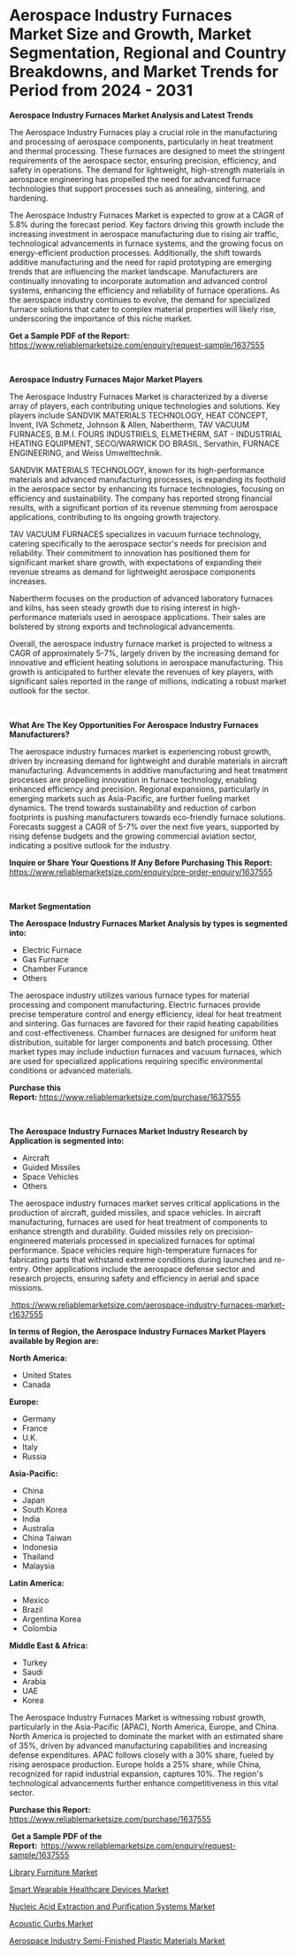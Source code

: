 <p><h1>Aerospace Industry Furnaces Market Size and Growth, Market Segmentation, Regional and Country Breakdowns, and Market Trends for Period from 2024 -  2031</h1></p><p><strong>Aerospace Industry Furnaces Market Analysis and Latest Trends</strong></p>
<p><p>The Aerospace Industry Furnaces play a crucial role in the manufacturing and processing of aerospace components, particularly in heat treatment and thermal processing. These furnaces are designed to meet the stringent requirements of the aerospace sector, ensuring precision, efficiency, and safety in operations. The demand for lightweight, high-strength materials in aerospace engineering has propelled the need for advanced furnace technologies that support processes such as annealing, sintering, and hardening.</p><p>The Aerospace Industry Furnaces Market is expected to grow at a CAGR of 5.8% during the forecast period. Key factors driving this growth include the increasing investment in aerospace manufacturing due to rising air traffic, technological advancements in furnace systems, and the growing focus on energy-efficient production processes. Additionally, the shift towards additive manufacturing and the need for rapid prototyping are emerging trends that are influencing the market landscape. Manufacturers are continually innovating to incorporate automation and advanced control systems, enhancing the efficiency and reliability of furnace operations. As the aerospace industry continues to evolve, the demand for specialized furnace solutions that cater to complex material properties will likely rise, underscoring the importance of this niche market.</p></p>
<p><strong>Get a Sample PDF of the Report:&nbsp;</strong> <a href="https://www.reliablemarketsize.com/enquiry/request-sample/1637555">https://www.reliablemarketsize.com/enquiry/request-sample/1637555</a></p>
<p>&nbsp;</p>
<p><strong>Aerospace Industry Furnaces Major Market Players</strong></p>
<p><p>The Aerospace Industry Furnaces Market is characterized by a diverse array of players, each contributing unique technologies and solutions. Key players include SANDVIK MATERIALS TECHNOLOGY, HEAT CONCEPT, Invent, IVA Schmetz, Johnson & Allen, Nabertherm, TAV VACUUM FURNACES, B.M.I. FOURS INDUSTRIELS, ELMETHERM, SAT - INDUSTRIAL HEATING EQUIPMENT, SECO/WARWICK DO BRASIL, Servathin, FURNACE ENGINEERING, and Weiss Umwelttechnik.</p><p>SANDVIK MATERIALS TECHNOLOGY, known for its high-performance materials and advanced manufacturing processes, is expanding its foothold in the aerospace sector by enhancing its furnace technologies, focusing on efficiency and sustainability. The company has reported strong financial results, with a significant portion of its revenue stemming from aerospace applications, contributing to its ongoing growth trajectory.</p><p>TAV VACUUM FURNACES specializes in vacuum furnace technology, catering specifically to the aerospace sector's needs for precision and reliability. Their commitment to innovation has positioned them for significant market share growth, with expectations of expanding their revenue streams as demand for lightweight aerospace components increases.</p><p>Nabertherm focuses on the production of advanced laboratory furnaces and kilns, has seen steady growth due to rising interest in high-performance materials used in aerospace applications. Their sales are bolstered by strong exports and technological advancements.</p><p>Overall, the aerospace industry furnace market is projected to witness a CAGR of approximately 5-7%, largely driven by the increasing demand for innovative and efficient heating solutions in aerospace manufacturing. This growth is anticipated to further elevate the revenues of key players, with significant sales reported in the range of millions, indicating a robust market outlook for the sector.</p></p>
<p>&nbsp;</p>
<p><strong>What Are The Key Opportunities For Aerospace Industry Furnaces Manufacturers?</strong></p>
<p><p>The aerospace industry furnaces market is experiencing robust growth, driven by increasing demand for lightweight and durable materials in aircraft manufacturing. Advancements in additive manufacturing and heat treatment processes are propelling innovation in furnace technology, enabling enhanced efficiency and precision. Regional expansions, particularly in emerging markets such as Asia-Pacific, are further fueling market dynamics. The trend towards sustainability and reduction of carbon footprints is pushing manufacturers towards eco-friendly furnace solutions. Forecasts suggest a CAGR of 5-7% over the next five years, supported by rising defense budgets and the growing commercial aviation sector, indicating a positive outlook for the industry.</p></p>
<p><strong>Inquire or Share Your Questions If Any Before Purchasing This Report:</strong> <a href="https://www.reliablemarketsize.com/enquiry/pre-order-enquiry/1637555">https://www.reliablemarketsize.com/enquiry/pre-order-enquiry/1637555</a></p>
<p>&nbsp;</p>
<p><strong>Market Segmentation</strong></p>
<p><strong>The Aerospace Industry Furnaces Market Analysis by types is segmented into:</strong></p>
<p><ul><li>Electric Furnace</li><li>Gas Furnace</li><li>Chamber Furance</li><li>Others</li></ul></p>
<p><p>The aerospace industry utilizes various furnace types for material processing and component manufacturing. Electric furnaces provide precise temperature control and energy efficiency, ideal for heat treatment and sintering. Gas furnaces are favored for their rapid heating capabilities and cost-effectiveness. Chamber furnaces are designed for uniform heat distribution, suitable for larger components and batch processing. Other market types may include induction furnaces and vacuum furnaces, which are used for specialized applications requiring specific environmental conditions or advanced materials.</p></p>
<p><strong>Purchase this Report:&nbsp;</strong><a href="https://www.reliablemarketsize.com/purchase/1637555">https://www.reliablemarketsize.com/purchase/1637555</a></p>
<p>&nbsp;</p>
<p><strong>The Aerospace Industry Furnaces Market Industry Research by Application is segmented into:</strong></p>
<p><ul><li>Aircraft</li><li>Guided Missiles</li><li>Space Vehicles</li><li>Others</li></ul></p>
<p><p>The aerospace industry furnaces market serves critical applications in the production of aircraft, guided missiles, and space vehicles. In aircraft manufacturing, furnaces are used for heat treatment of components to enhance strength and durability. Guided missiles rely on precision-engineered materials processed in specialized furnaces for optimal performance. Space vehicles require high-temperature furnaces for fabricating parts that withstand extreme conditions during launches and re-entry. Other applications include the aerospace defense sector and research projects, ensuring safety and efficiency in aerial and space missions.</p></p>
<p><a href="https://www.reliablemarketsize.com/aerospace-industry-furnaces-market-r1637555">&nbsp;https://www.reliablemarketsize.com/aerospace-industry-furnaces-market-r1637555</a></p>
<p><strong>In terms of Region, the Aerospace Industry Furnaces Market Players available by Region are:</strong></p>
<p>
    <p> <strong> North America: </strong>
        <ul>
            <li>United States</li>
            <li>Canada</li>
        </ul>
        </p> 
    <p> <strong> Europe: </strong>
        <ul>
            <li>Germany</li>
            <li>France</li>
            <li>U.K.</li>
            <li>Italy</li>
            <li>Russia</li>
        </ul>
        </p> 
    <p> <strong> Asia-Pacific: </strong>
        <ul>
            <li>China</li>
            <li>Japan</li>
            <li>South Korea</li>
            <li>India</li>
            <li>Australia</li>
            <li>China Taiwan</li>
            <li>Indonesia</li>
            <li>Thailand</li>
            <li>Malaysia</li>
        </ul>
        </p> 
    <p> <strong> Latin America: </strong>
        <ul>
            <li>Mexico</li>
            <li>Brazil</li>
            <li>Argentina Korea</li>
            <li>Colombia</li>
        </ul>
        </p> 
    <p> <strong> Middle East & Africa: </strong>
        <ul>
            <li>Turkey</li>
            <li>Saudi</li>
            <li>Arabia</li>
            <li>UAE</li>
            <li>Korea</li>
        </ul>
    </p>
    </p>
<p><p>The Aerospace Industry Furnaces Market is witnessing robust growth, particularly in the Asia-Pacific (APAC), North America, Europe, and China. North America is projected to dominate the market with an estimated share of 35%, driven by advanced manufacturing capabilities and increasing defense expenditures. APAC follows closely with a 30% share, fueled by rising aerospace production. Europe holds a 25% share, while China, recognized for rapid industrial expansion, captures 10%. The region's technological advancements further enhance competitiveness in this vital sector.</p></p>
<p><strong>Purchase this Report: </strong><a href="https://www.reliablemarketsize.com/purchase/1637555">https://www.reliablemarketsize.com/purchase/1637555</a></p>
<p>&nbsp;<strong>Get a Sample PDF of the Report:&nbsp;&nbsp;</strong><a href="https://www.reliablemarketsize.com/enquiry/request-sample/1637555">https://www.reliablemarketsize.com/enquiry/request-sample/1637555</a></p>
<p><strong></strong></p>
<p><p><a href="https://www.linkedin.com/pulse/how-library-furniture-market-evolve-growth-analysis-year-srhje?trackingId=tHQGNSanT7u%2BWc3kljlBoA%3D%3D">Library Furniture Market</a></p><p><a href="https://issuu.com/reportprime-2/docs/smart-wearable-healthcare-devices-m_24da98e08b4597">Smart Wearable Healthcare Devices Market</a></p><p><a href="https://medium.com/@jeromeboyer654/nucleic-acid-extraction-and-purification-systems-market-size-by-type-fully-e748a2d5372c?postPublishedType=repub">Nucleic Acid Extraction and Purification Systems Market</a></p><p><a href="https://medium.com/@jeromeboyer654/emerging-market-trends-and-regional-analysis-of-acoustic-curbs-market-forecasted-for-period-from-5ddf46147540">Acoustic Curbs Market</a></p><p><a href="https://github.com/sofayahoo2023/Market-Research-Report-List-6/blob/main/aerospace-industry-semi-finished-plastic-materials-market.md">Aerospace Industry Semi-Finished Plastic Materials Market</a></p></p>